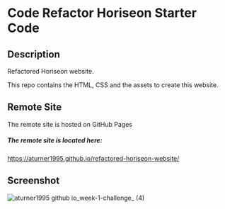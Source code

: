 # Code Refactor Horiseon Starter Code

## Description

Refactored Horiseon website.

This repo contains the HTML, CSS and the assets to create this website.

## Remote Site

The remote site is hosted on GitHub Pages

##### The remote site is located here:
https://aturner1995.github.io/refactored-horiseon-website/

## Screenshot

![aturner1995 github io_week-1-challenge_ (4)](https://user-images.githubusercontent.com/120421650/212753926-ba0a7756-eb5c-413f-91d8-5e8447a18352.png)

